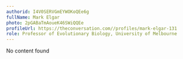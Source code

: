 ```yaml
---
authorid: I4V0SERVGmEYWOKoQEe6g
fullName: Mark Elgar
photo: 2pGABaTmAoueK46SWiQQEe
profileUrl: https://theconversation.com//profiles/mark-elgar-131
role: Professor of Evolutionary Biology, University of Melbourne
---
```

No content found